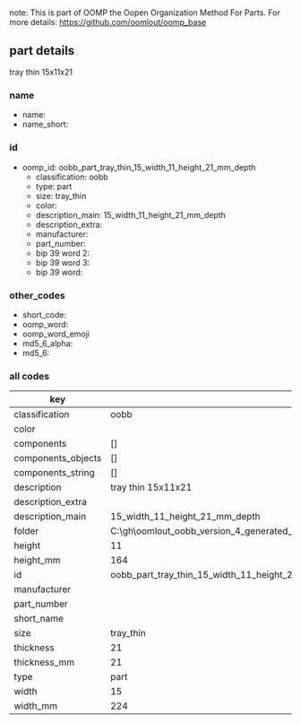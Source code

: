 #   

note: This is part of OOMP the Oopen Organization Method For Parts. For more details: https://github.com/oomlout/oomp_base

##  part details



tray thin 15x11x21

### name
* name: 
* name_short: 
### id
* oomp_id: oobb_part_tray_thin_15_width_11_height_21_mm_depth
  * classification: oobb
  * type: part
  * size: tray_thin
  * color: 
  * description_main: 15_width_11_height_21_mm_depth
  * description_extra: 
  * manufacturer: 
  * part_number: 
  * bip 39 word 2: 
  * bip 39 word 3: 
  * bip 39 word: 

### other_codes
* short_code: 
* oomp_word: 
* oomp_word_emoji 
* md5_6_alpha: 
* md5_6: 









### all codes 
| key | value |  
| --- | --- |  
| classification | oobb |  
| color |  |  
| components | [] |  
| components_objects | [] |  
| components_string | [] |  
| description | tray thin 15x11x21 |  
| description_extra |  |  
| description_main | 15_width_11_height_21_mm_depth |  
| folder | C:\gh\oomlout_oobb_version_4_generated_parts\things\oobb_part_tray_thin_15_width_11_height_21_mm_depth |  
| height | 11 |  
| height_mm | 164 |  
| id | oobb_part_tray_thin_15_width_11_height_21_mm_depth |  
| manufacturer |  |  
| part_number |  |  
| short_name |  |  
| size | tray_thin |  
| thickness | 21 |  
| thickness_mm | 21 |  
| type | part |  
| width | 15 |  
| width_mm | 224 |  
